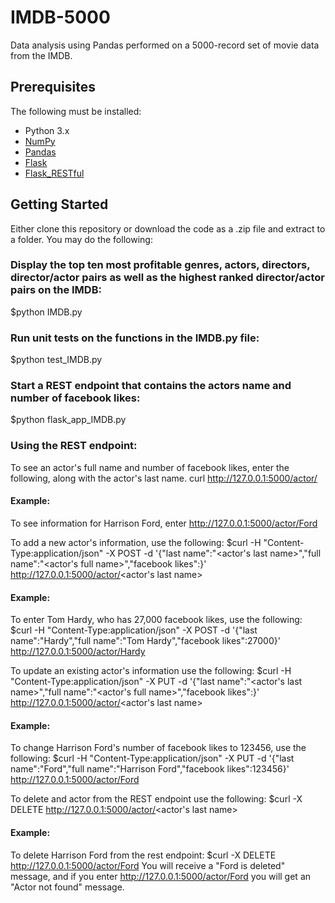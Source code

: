 # IMDB-5000
Data analysis using Pandas performed on a 5000-record set of movie data from the IMDB. 

## Prerequisites

The following must be installed:
* Python 3.x
* [NumPy](https://www.numpy.org/)
* [Pandas](https://pandas.pydata.org/)
* [Flask](https://www.fullstackpython.com/flask.html)
* [Flask_RESTful](https://flask-restful.readthedocs.io/en/latest/)


## Getting Started
Either clone this repository or download the code as a .zip file and extract to a folder.
You may do the following:

### Display the top ten most profitable genres, actors, directors, director/actor pairs as well as the highest ranked director/actor pairs on the IMDB:
$python IMDB.py

### Run unit tests on the functions in the IMDB.py file:
$python test_IMDB.py

### Start a REST endpoint that contains the actors name and number of facebook likes:
$python flask_app_IMDB.py


### Using the REST endpoint:
To see an actor's full name and number of facebook likes, enter the following, along with the actor's last name.
curl http://127.0.0.1:5000/actor/<actor last name>

#### Example:
To see information for Harrison Ford, enter http://127.0.0.1:5000/actor/Ford

To add a new actor's information, use the following:
$curl -H "Content-Type:application/json" -X POST -d '{"last name":"<actor's last name>","full name":"<actor's full name>","facebook likes":<number of facebook likes>}' http://127.0.0.1:5000/actor/<actor's last name>
  
#### Example:
To enter Tom Hardy, who has 27,000 facebook likes, use the following:
$curl -H "Content-Type:application/json" -X POST -d '{"last name":"Hardy","full name":"Tom Hardy","facebook likes":27000}' http://127.0.0.1:5000/actor/Hardy

To update an existing actor's information use the following:
$curl -H "Content-Type:application/json" -X PUT -d '{"last name":"<actor's last name>","full name":"<actor's full name>","facebook likes":<number of facebook likes>}' http://127.0.0.1:5000/actor/<actor's last name>

#### Example:
To change Harrison Ford's number of facebook likes to 123456, use the following:
$curl -H "Content-Type:application/json" -X PUT -d '{"last name":"Ford","full name":"Harrison Ford","facebook likes":123456}' http://127.0.0.1:5000/actor/Ford

To delete and actor from the REST endpoint use the following:
$curl -X DELETE http://127.0.0.1:5000/actor/<actor's last name>

#### Example:
To delete Harrison Ford from the rest endpoint:
$curl -X DELETE http://127.0.0.1:5000/actor/Ford
You will receive a "Ford is deleted" message, and if you enter http://127.0.0.1:5000/actor/Ford you will get an "Actor not found" message.


